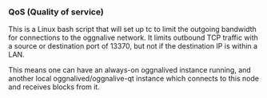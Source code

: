 ### QoS (Quality of service) ###

This is a Linux bash script that will set up tc to limit the outgoing bandwidth for connections to the oggnalive network. It limits outbound TCP traffic with a source or destination port of 13370, but not if the destination IP is within a LAN.

This means one can have an always-on oggnalived instance running, and another local oggnalived/oggnalive-qt instance which connects to this node and receives blocks from it.
